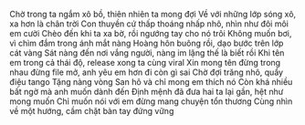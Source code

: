 Chờ trong ta ngắm xô bồ, thiên nhiên ta mong đợi
Về với những lớp sóng xô, xa hơn là chân trời
Con thuyền cứ thấp thoáng nhấp nhô, nhìn như đôi môi em cười
Chèo đến khi ta xa bờ, rồi ngướng tay cho nó trôi
Không muốn bơi, vì chìm đắm trong ánh mắt nàng
Hoàng hôn buông rồi, dạo bước trên lớp cát vàng
Sát nàng đến nơi vắng người, nàng im lặng thế là biết rồi
Khi tên em trong cả thái độ, release xong ta cùng viral
Xin mong tên đừng trong nhau đừng file mở, anh yêu em hơn đi còn gì sai
Chờ đợi trăng nhô, quẩy điệu tango
Tặng nàng vòng San hô và chỉ mong em thích nó
Còn khá nhiều bất ngờ mà anh muốn dành đến
Định mệnh đã đưa hai ta lại gần, hệt như mong muốn
Chỉ muốn nói với em đừng mang chuyện tổn thương
Cùng nhìn về một hướng, cầm chặt bàn tay đứng vững